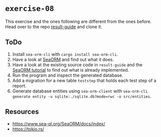 # `exercise-08`
This exercise and the ones following are different from the ones before.
Head over to the repo [result-guide](https://github.com/DerFetzer/result-guide) and clone it.

## ToDo
1. Install `sea-orm-cli` with `cargo install sea-orm-cli`.
2. Have a look at [SeaORM](https://www.sea-ql.org/SeaORM/) and find out what it does.
3. Have a look at the existing source code in `result-guide` and the [SeaORM tutorial](https://www.sea-ql.org/sea-orm-tutorial/ch00-00-introduction.html) to find out what is already implemented.
4. Run the program and inspect the generated database.
5. Add a migration for a new table `teststep` that holds each test step of a report.
6. Generate database entities using `sea-orm-client` with `sea-orm-cli generate entity -u sqlite:./sqlite.db?mode=rwc -o src/entities`.

## Resources
- https://www.sea-ql.org/SeaORM/docs/index/
- https://tokio.rs/
